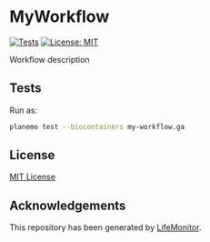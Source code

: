 # MyWorkflow

[![Tests](https://github.com/kikkomep/test-galaxy-wf/actions/workflows/wftest.yml/badge.svg?branch=master)](https://github.com/kikkomep/test-galaxy-wf/actions/workflows/wftest.yml?query=branch%3Amaster)
[![License: MIT](https://img.shields.io/badge/License-MIT-yellow.svg)](https://opensource.org/licenses/MIT)


Workflow description

## Tests

Run as:

```bash
planemo test --biocontainers my-workflow.ga
```

## License

[MIT License](../master/LICENSE)


## Acknowledgements

This repository has been generated by [LifeMonitor](https://lifemonitor.eu).
<!--
If you use this repository in a paper, don't forget to give credits to the authors 
by citing the URL of [LifeMonitor](https://lifemonitor.eu).
-->
